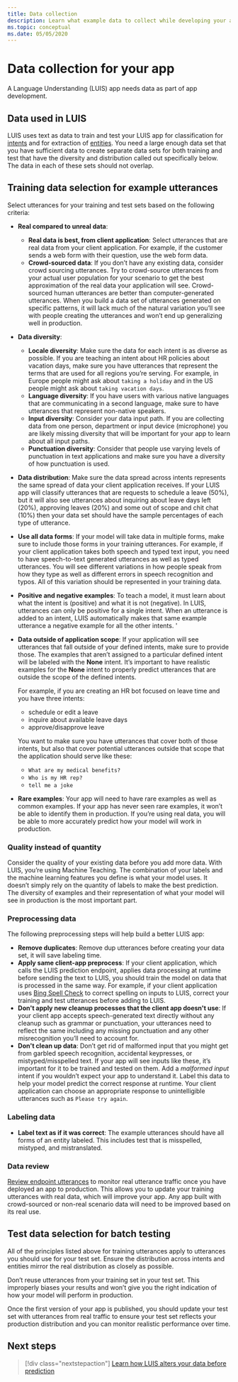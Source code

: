 ```yaml
---
title: Data collection
description: Learn what example data to collect while developing your app
ms.topic: conceptual
ms.date: 05/05/2020
---
```


# Data collection for your app

A Language Understanding (LUIS) app needs data as part of app development.

## Data used in LUIS

LUIS uses text as data to train and test your LUIS app for classification for [intents](luis-concept-intent.md) and for extraction of [entities](luis-concept-entity-types.md). You need a large enough data set that you have sufficient data to create separate data sets for both training and test that have the diversity and distribution called out specifically below.  The data in each of these sets should not overlap.

## Training data selection for example utterances

Select utterances for your training and test sets based on the following criteria:

* **Real compared to unreal data**:
    * **Real data is best, from client application**: Select utterances that are real data from your client application.  For example, if the customer sends a web form with their question, use the web form data.
    * **Crowd-sourced data**: If you don’t have any existing data, consider crowd sourcing utterances.  Try to crowd-source utterances from your actual user population for your scenario to get the best approximation of the real data your application will see. Crowd-sourced human utterances are better than computer-generated utterances.  When you build a data set of utterances generated on specific patterns, it will lack much of the natural variation you’ll see with people creating the utterances and won’t end up generalizing well in production.
* **Data diversity**:
    * **Locale diversity**: Make sure the data for each intent is as diverse as possible.  If you are teaching an intent about HR policies about vacation days, make sure you have utterances that represent the terms that are used for all regions you’re serving.  For example, in Europe people might ask about `taking a holiday` and in the US people might ask about `taking vacation days`.
    * **Language diversity**: If you have users with various native languages that are communicating in a second language, make sure to have utterances that represent non-native speakers.
    * **Input diversity**: Consider your data input path. If you are collecting data from one person, department or input device (microphone) you are likely missing diversity that will be important for your app to learn about all input paths.
    * **Punctuation diversity**: Consider that people use varying levels of punctuation in text applications and make sure you have a diversity of how punctuation is used.
* **Data distribution**: Make sure the data spread across intents represents the same spread of data your client application receives. If your LUIS app will classify utterances that are requests to schedule a leave (50%), but it will also see utterances about inquiring about leave days left (20%), approving leaves (20%) and some out of scope and chit chat (10%) then your data set should have the sample percentages of each type of utterance.
* **Use all data forms**: If your model will take data in multiple forms, make sure to include those forms in your training utterances. For example, if your client application takes both speech and typed text input, you need to have speech-to-text generated utterances as well as typed utterances.  You will see different variations in how people speak from how they type as well as different errors in speech recognition and typos.  All of this variation should be represented in your training data.
* **Positive and negative examples**: To teach a model, it must learn about what the intent is (positive) and what it is not (negative). In LUIS, utterances can only be positive for a single intent. When an utterance is added to an intent, LUIS automatically makes that same example utterance a negative example for all the other intents.  '
* **Data outside of application scope**: If your application will see utterances that fall outside of your defined intents, make sure to provide those. The examples that aren’t assigned to a particular defined intent will be labeled with the **None** intent.  It’s important to have realistic examples for the **None** intent to properly predict utterances that are outside the scope of the defined intents.

    For example, if you are creating an HR bot focused on leave time and you have three intents:
    * schedule or edit a leave
    * inquire about available leave days
    * approve/disapprove leave

    You want to make sure you have utterances that cover both of those intents, but also that cover potential utterances outside that scope that the application should serve like these:
    * `What are my medical benefits?`
    * `Who is my HR rep?`
    * `tell me a joke`
* **Rare examples**: Your app will need to have rare examples as well as common examples.  If your app has never seen rare examples, it won’t be able to identify them in production. If you’re using real data, you will be able to more accurately predict how your model will work in production.

### Quality instead of quantity

Consider the quality of your existing data before you add more data.  With LUIS, you’re using Machine Teaching.  The combination of your labels and the machine learning features you define is what your model uses.  It doesn’t simply rely on the quantity of labels to make the best prediction.  The diversity of examples and their representation of what your model will see in production is the most important part.

### Preprocessing data

The following preprocessing steps will help build a better LUIS app:

* **Remove duplicates**: Remove dup utterances before creating your data set, it will save labeling time.
* **Apply same client-app preprocess**: If your client application, which calls the LUIS prediction endpoint, applies data processing at runtime before sending the text to LUIS, you should train the model on data that is processed in the same way. For example, if your client application uses [Bing Spell Check](../bing-spell-check/overview.md) to correct spelling on inputs to LUIS, correct your training and test utterances before adding to LUIS.
* **Don't apply new cleanup processes that the client app doesn't use**: If your client app accepts speech-generated text directly without any cleanup such as grammar or punctuation, your utterances need to reflect the same including any missing punctuation and any other misrecognition you’ll need to account for.
* **Don't clean up data**: Don’t get rid of malformed input that you might get from garbled speech recognition, accidental keypresses, or mistyped/misspelled text. If your app will see inputs like these, it’s important for it to be trained and tested on them. Add a _malformed input_ intent if you wouldn’t expect your app to understand it. Label this data to help your model predict the correct response at runtime. Your client application can choose an appropriate response to unintelligible utterances such as `Please try again`.

### Labeling data

* **Label text as if it was correct**: The example utterances should have all forms of an entity labeled. This includes test that is misspelled, mistyped, and mistranslated.

### Data review

[Review endpoint utterances](luis-concept-review-endpoint-utterances.md) to monitor real utterance traffic once you have deployed an app to production.  This allows you to update your training utterances with real data, which will improve your app. Any app built with crowd-sourced or non-real scenario data will need to be improved based on its real use.

## Test data selection for batch testing

All of the principles listed above for training utterances apply to utterances you should use for your test set. Ensure the distribution across intents and entities mirror the real distribution as closely as possible.

Don’t reuse utterances from your training set in your test set. This improperly biases your results and won’t give you the right indication of how your model will perform in production.

Once the first version of your app is published, you should update your test set with utterances from real traffic to ensure your test set reflects your production distribution and you can monitor realistic performance over time.

## Next steps

> [!div class="nextstepaction"]
> [Learn how LUIS alters your data before prediction](luis-concept-data-alteration.md)
